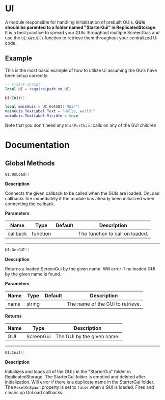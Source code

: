 # UI
A module responsible for handling initialization of prebuilt GUIs. **GUIs should be parented to a folder named "StarterGui" in ReplicatedStorage.** It is a best practice to spread your GUIs throughout multiple ScreenGuis and use the `UI:GetUI()` function to retrieve them throughout your centralized UI code.

## Example

This is the most basic example of how to utilize UI assuming the GUIs have been setup correctly:
```lua
-- Client script
local UI = require(path.to.UI)

UI:Init()

local mainGuis = UI:GetGUI("Main")
mainGuis.TextLabel.Text = "Hello, world!"
mainGuis.TextLabel.Visible = true
```
Note that you don't need any `WaitForChild` calls on any of the GUI children.

# Documentation

## Global Methods

```lua
UI:OnLoad()
```

**Description** <div>
Connects the given callback to be called when the GUIs are loaded. OnLoad callbacks fire immediately if the module has already been initialized when connecting the callback.

**Parameters**

| Name | Type | Default | Description |
| --- | --- | --- | --- |
| callback | function | | The function to call on loaded. |

---

```lua
UI:GetGUI()
```

**Description** <div>
Returns a loaded ScreenGui by the given name. Will error if no loaded GUI by the given name is found.

**Parameters**

| Name | Type | Default | Description |
| --- | --- | --- | --- |
| name | string | | The name of the GUI to retrieve. |

**Returns**

| Name | Type | Description |
| --- | --- | --- |
| GUI | ScreenGui | The GUI by the given name. |

---

```lua
UI:Init()
```

**Description** <div>
Initializes and loads all of the GUIs in the "StarterGui" folder in ReplicatedStorage. The StarterGui folder is emptied and deleted after initialization. Will error if there is a duplicate name in the StarterGui folder. The `ResetOnSpawn` property is set to `false` when a GUI is loaded. Fires and cleans up OnLoad callbacks.